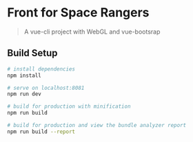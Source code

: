 # Front for Space Rangers

> A vue-cli project with WebGL and vue-bootsrap

## Build Setup

``` bash
# install dependencies
npm install

# serve on localhost:8081
npm run dev

# build for production with minification
npm run build

# build for production and view the bundle analyzer report
npm run build --report
```
